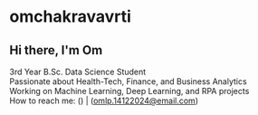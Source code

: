 # omchakravavrti
## Hi there, I'm Om  
3rd Year B.Sc. Data Science Student    
Passionate about Health-Tech, Finance, and Business Analytics     
Working on Machine Learning, Deep Learning, and RPA projects     
How to reach me: () | (omlp.14122024@email.com)
